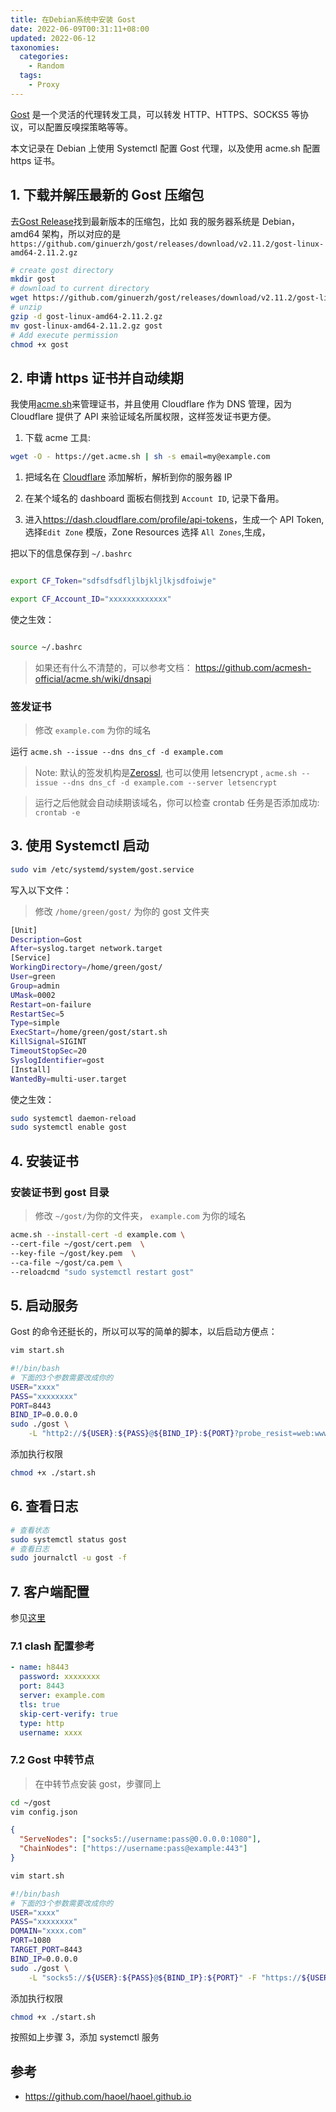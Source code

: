 ```yaml
---
title: 在Debian系统中安装 Gost
date: 2022-06-09T00:31:11+08:00
updated: 2022-06-12
taxonomies:
  categories:
    - Random
  tags:
    - Proxy
---
```


[Gost](https://github.com/ginuerzh/gost) 是一个灵活的代理转发工具，可以转发 HTTP、HTTPS、SOCKS5 等协议，可以配置反嗅探策略等等。

本文记录在 Debian 上使用 Systemctl 配置 Gost 代理，以及使用 acme.sh 配置 https 证书。

<!-- more -->

## 1. 下载并解压最新的 Gost 压缩包

去[Gost Release](https://github.com/ginuerzh/gost/releases/)找到最新版本的压缩包，比如 我的服务器系统是 Debian，amd64 架构，所以对应的是`https://github.com/ginuerzh/gost/releases/download/v2.11.2/gost-linux-amd64-2.11.2.gz`

```bash
# create gost directory
mkdir gost
# download to current directory
wget https://github.com/ginuerzh/gost/releases/download/v2.11.2/gost-linux-amd64-2.11.2.gz
# unzip
gzip -d gost-linux-amd64-2.11.2.gz
mv gost-linux-amd64-2.11.2.gz gost
# Add execute permission
chmod +x gost
```

## 2. 申请 https 证书并自动续期

我使用[acme.sh](https://github.com/acmesh-official/acme.sh)来管理证书，并且使用 Cloudflare 作为 DNS 管理，因为 Cloudflare 提供了 API 来验证域名所属权限，这样签发证书更方便。

1. 下载 acme 工具:

```bash
wget -O - https://get.acme.sh | sh -s email=my@example.com
```

1. 把域名在 [Cloudflare](https://www.cloudflare.com/zh-cn/) 添加解析，解析到你的服务器 IP

1. 在某个域名的 dashboard 面板右侧找到 `Account ID`, 记录下备用。

1. 进入<https://dash.cloudflare.com/profile/api-tokens>，生成一个 API Token,选择`Edit Zone` 模版，Zone Resources 选择 `All Zones`,生成，

把以下的信息保存到 `~/.bashrc`

```bash

export CF_Token="sdfsdfsdfljlbjkljlkjsdfoiwje"

export CF_Account_ID="xxxxxxxxxxxxx"

```

使之生效：

```bash

source ~/.bashrc

```

> 如果还有什么不清楚的，可以参考文档： <https://github.com/acmesh-official/acme.sh/wiki/dnsapi>

### 签发证书

> 修改 `example.com` 为你的域名

运行 `acme.sh --issue --dns dns_cf -d example.com`

> Note: 默认的签发机构是[Zerossl](https://zerossl.com/), 也可以使用 letsencrypt , `acme.sh --issue --dns dns_cf -d example.com --server letsencrypt`

> 运行之后他就会自动续期该域名，你可以检查 crontab 任务是否添加成功: `crontab -e`

## 3. 使用 Systemctl 启动

```bash
sudo vim /etc/systemd/system/gost.service
```

写入以下文件：

> 修改 `/home/green/gost/` 为你的 gost 文件夹

```bash
[Unit]
Description=Gost
After=syslog.target network.target
[Service]
WorkingDirectory=/home/green/gost/
User=green
Group=admin
UMask=0002
Restart=on-failure
RestartSec=5
Type=simple
ExecStart=/home/green/gost/start.sh
KillSignal=SIGINT
TimeoutStopSec=20
SyslogIdentifier=gost
[Install]
WantedBy=multi-user.target
```

使之生效：

```bash
sudo systemctl daemon-reload
sudo systemctl enable gost

```

## 4. 安装证书

### 安装证书到 gost 目录

> 修改 `~/gost/`为你的文件夹， `example.com` 为你的域名

```bash
acme.sh --install-cert -d example.com \
--cert-file ~/gost/cert.pem  \
--key-file ~/gost/key.pem  \
--ca-file ~/gost/ca.pem \
--reloadcmd "sudo systemctl restart gost"
```

## 5. 启动服务

Gost 的命令还挺长的，所以可以写的简单的脚本，以后启动方便点：

```bash
vim start.sh
```

```bash
#!/bin/bash
# 下面的3个参数需要改成你的
USER="xxxx"
PASS="xxxxxxxx"
PORT=8443
BIND_IP=0.0.0.0
sudo ./gost \
    -L "http2://${USER}:${PASS}@${BIND_IP}:${PORT}?probe_resist=web:www.baidu.com:443&knock=example.com"
```

添加执行权限

```bash
chmod +x ./start.sh
```

## 6. 查看日志

```bash
# 查看状态
sudo systemctl status gost
# 查看日志
sudo journalctl -u gost -f
```

## 7. 客户端配置

参见[这里](https://github.com/haoel/haoel.github.io#4-%E5%AE%A2%E6%88%B7%E7%AB%AF%E8%AE%BE%E7%BD%AE)

### 7.1 clash 配置参考

```yaml
- name: h8443
  password: xxxxxxxx
  port: 8443
  server: example.com
  tls: true
  skip-cert-verify: true
  type: http
  username: xxxx
```

### 7.2 Gost 中转节点

> 在中转节点安装 gost，步骤同上

```bash
cd ~/gost
vim config.json
```

```json
{
  "ServeNodes": ["socks5://username:pass@0.0.0.0:1080"],
  "ChainNodes": ["https://username:pass@example:443"]
}
```

```bash
vim start.sh
```

```bash
#!/bin/bash
# 下面的3个参数需要改成你的
USER="xxxx"
PASS="xxxxxxxx"
DOMAIN="xxxx.com"
PORT=1080
TARGET_PORT=8443
BIND_IP=0.0.0.0
sudo ./gost \
    -L "socks5://${USER}:${PASS}@${BIND_IP}:${PORT}" -F "https://${USER}:${PASS}@${DOMAIN}:${TARGET_PORT}"
```

添加执行权限

```bash
chmod +x ./start.sh
```

按照如上步骤 3，添加 systemctl 服务

## 参考

- <https://github.com/haoel/haoel.github.io>
